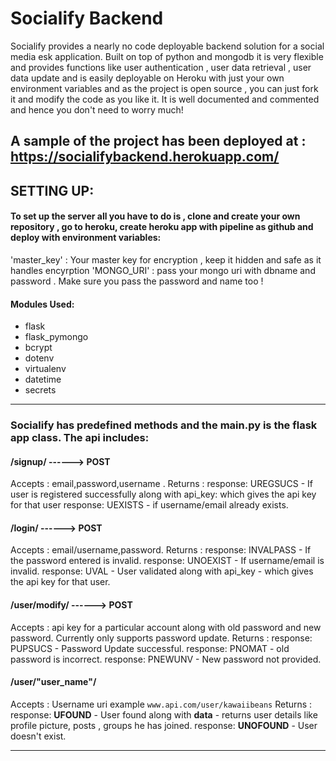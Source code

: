 # Socialify Backend

Socialify provides a nearly no code deployable backend solution for a social media esk application. Built on top of python and mongodb it is very flexible and provides functions like user authentication , user data retrieval , user data update and is easily deployable on Heroku with just your own environment variables and as the project is open source , you can just fork it and modify the code as you like it. It is well documented and commented and hence you don't need to worry much!

A sample of the project has been deployed at : https://socialifybackend.herokuapp.com/ 
---
## SETTING UP:
#### To set up the server all you have to do is , clone and create your own repository , go to heroku, create heroku app with pipeline as github and deploy with environment variables: 

'master_key' : Your master key for encryption , keep it hidden and safe as it handles encyrption
'MONGO_URI' : pass your mongo uri with dbname and password . Make sure you pass the password and name too !

#### Modules Used:
- flask
- flask_pymongo
- bcrypt
- dotenv
- virtualenv
- datetime
- secrets

---
### Socialify has predefined methods and the main.py is the flask app class. The api includes:

#### /signup/ ------> POST
Accepts : email,password,username . 
Returns : response: UREGSUCS - If user is registered successfully along with api_key: which gives the api key for that user
          response: UEXISTS - if username/email already exists.

#### /login/ ------> POST
Accepts : email/username,password.
Returns : response: INVALPASS - If the password entered is invalid.
          response: UNOEXIST - If username/email is invalid.
          response: UVAL - User validated along with api_key - which gives the api key for that user.
          

#### /user/modify/ ------> POST
Accepts : api key for a particular account along with old password and new password. Currently only supports password update.
Returns : response: PUPSUCS - Password Update successful.
          response: PNOMAT - old password is incorrect.
          response: PNEWUNV - New password not provided.
          
#### /user/"user_name"/ 
Accepts : Username uri example ```www.api.com/user/kawaiibeans```
Returns : response: **UFOUND** - User found along with **data** - returns user details like profile picture, posts , groups he has joined.
          response: **UNOFOUND** - User doesn't exist.
          
---         
         

